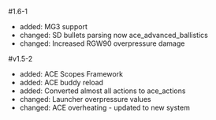 #1.6-1
- added: MG3 support
- changed: SD bullets parsing now ace_advanced_ballistics
- changed: Increased RGW90 overpressure damage

#v1.5-2

- added: ACE Scopes Framework
- added: ACE buddy reload
- added: Converted almost all actions to ace_actions
- changed: Launcher overpressure values
- changed: ACE overheating - updated to new system
